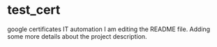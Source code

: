 # test_cert
google certificates IT automation
I am editing the README file. Adding some more details about the project description.
